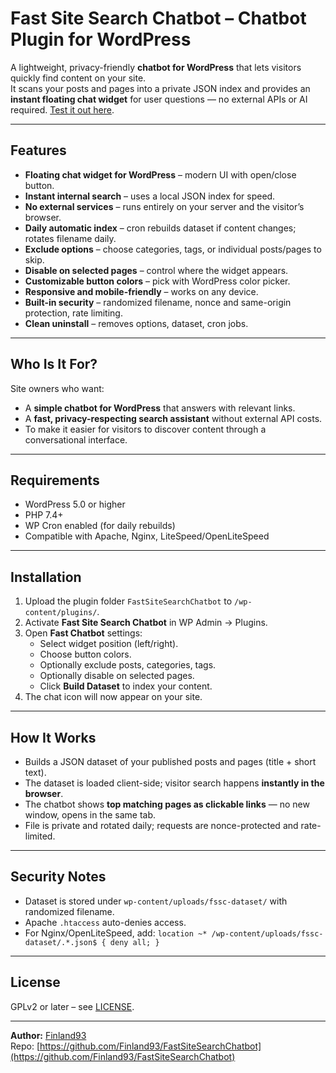 # Fast Site Search Chatbot – Chatbot Plugin for WordPress

A lightweight, privacy-friendly **chatbot for WordPress** that lets visitors quickly find content on your site.  
It scans your posts and pages into a private JSON index and provides an **instant floating chat widget** for user questions — no external APIs or AI required. [Test it out here](https://money-protocol.com/course-navigation/).

---

## Features

- **Floating chat widget for WordPress** – modern UI with open/close button.
- **Instant internal search** – uses a local JSON index for speed.
- **No external services** – runs entirely on your server and the visitor’s browser.
- **Daily automatic index** – cron rebuilds dataset if content changes; rotates filename daily.
- **Exclude options** – choose categories, tags, or individual posts/pages to skip.
- **Disable on selected pages** – control where the widget appears.
- **Customizable button colors** – pick with WordPress color picker.
- **Responsive and mobile-friendly** – works on any device.
- **Built-in security** – randomized filename, nonce and same-origin protection, rate limiting.
- **Clean uninstall** – removes options, dataset, cron jobs.

---

## Who Is It For?

Site owners who want:
- A **simple chatbot for WordPress** that answers with relevant links.
- A **fast, privacy-respecting search assistant** without external API costs.
- To make it easier for visitors to discover content through a conversational interface.

---

## Requirements

- WordPress 5.0 or higher  
- PHP 7.4+  
- WP Cron enabled (for daily rebuilds)  
- Compatible with Apache, Nginx, LiteSpeed/OpenLiteSpeed

---

## Installation

1. Upload the plugin folder `FastSiteSearchChatbot` to `/wp-content/plugins/`.
2. Activate **Fast Site Search Chatbot** in WP Admin → Plugins.
3. Open **Fast Chatbot** settings:
   - Select widget position (left/right).
   - Choose button colors.
   - Optionally exclude posts, categories, tags.
   - Optionally disable on selected pages.
   - Click **Build Dataset** to index your content.
4. The chat icon will now appear on your site.

---

## How It Works

- Builds a JSON dataset of your published posts and pages (title + short text).
- The dataset is loaded client-side; visitor search happens **instantly in the browser**.
- The chatbot shows **top matching pages as clickable links** — no new window, opens in the same tab.
- File is private and rotated daily; requests are nonce-protected and rate-limited.

---

## Security Notes

- Dataset is stored under `wp-content/uploads/fssc-dataset/` with randomized filename.
- Apache `.htaccess` auto-denies access.  
- For Nginx/OpenLiteSpeed, add: `location ~* /wp-content/uploads/fssc-dataset/.*.json$ { deny all; }`

---

## License

GPLv2 or later – see [LICENSE](https://www.gnu.org/licenses/gpl-2.0.html).

---

**Author:** [Finland93](https://github.com/Finland93)  
Repo: [https://github.com/Finland93/FastSiteSearchChatbot](https://github.com/Finland93/FastSiteSearchChatbot)
